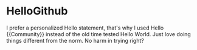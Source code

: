 # HelloGithub
I prefer a personalized Hello statement, that's why I used Hello {{Community}} instead of the old time tested Hello World. Just love doing things different from the norm.
No harm in trying right? 
